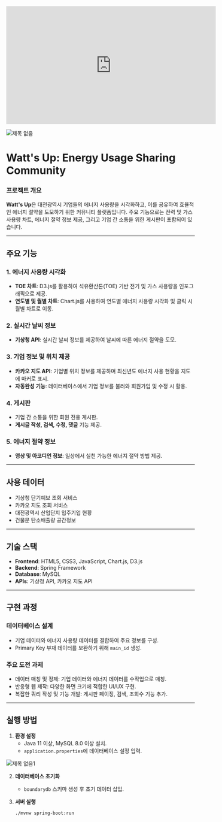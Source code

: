 <iframe width="560" height="315" src="https://www.youtube.com/embed/ikNlyk_ovZM?si=KTJEzEo5p9G21b-H" title="YouTube video player" frameborder="0" allow="accelerometer; autoplay; clipboard-write; encrypted-media; gyroscope; picture-in-picture; web-share" referrerpolicy="strict-origin-when-cross-origin" allowfullscreen></iframe>

![제목 없음](https://github.com/user-attachments/assets/bc19bf66-1465-4e60-aa01-d2b4d6f2608d)

# Watt's Up: Energy Usage Sharing Community

### 프로젝트 개요

**Watt's Up**은 대전광역시 기업들의 에너지 사용량을 시각화하고, 이를 공유하여 효율적인 에너지 절약을 도모하기 위한 커뮤니티 플랫폼입니다. 주요 기능으로는 전력 및 가스 사용량 차트, 에너지 절약 정보 제공, 그리고 기업 간 소통을 위한 게시판이 포함되어 있습니다.

---

## 주요 기능

### 1. 에너지 사용량 시각화
- **TOE 차트**: D3.js를 활용하여 석유환산톤(TOE) 기반 전기 및 가스 사용량을 인포그래픽으로 제공.
- **연도별 및 월별 차트**: Chart.js를 사용하여 연도별 에너지 사용량 시각화 및 클릭 시 월별 차트로 이동.

### 2. 실시간 날씨 정보
- **기상청 API**: 실시간 날씨 정보를 제공하여 날씨에 따른 에너지 절약을 도모.

### 3. 기업 정보 및 위치 제공
- **카카오 지도 API**: 기업별 위치 정보를 제공하며 최신년도 에너지 사용 현황을 지도에 마커로 표시.
- **자동완성 기능**: 데이터베이스에서 기업 정보를 불러와 회원가입 및 수정 시 활용.

### 4. 게시판
- 기업 간 소통을 위한 회원 전용 게시판.
- **게시글 작성, 검색, 수정, 댓글** 기능 제공.

### 5. 에너지 절약 정보
- **영상 및 아코디언 정보**: 일상에서 실천 가능한 에너지 절약 방법 제공.

---

## 사용 데이터
- 기상청 단기예보 조회 서비스
- 카카오 지도 조회 서비스
- 대전광역시 산업단지 입주기업 현황
- 건물문 탄소배출량 공간정보

---

## 기술 스택

- **Frontend**: HTML5, CSS3, JavaScript, Chart.js, D3.js
- **Backend**: Spring Framework
- **Database**: MySQL
- **APIs**: 기상청 API, 카카오 지도 API

---


## 구현 과정

### 데이터베이스 설계
- 기업 데이터와 에너지 사용량 데이터를 결합하여 주요 정보를 구성.
- Primary Key 부재 데이터를 보완하기 위해 `main_id` 생성.

### 주요 도전 과제
- 데이터 매칭 및 정제: 기업 데이터와 에너지 데이터를 수작업으로 매칭.
- 반응형 웹 제작: 다양한 화면 크기에 적합한 UI/UX 구현.
- 복잡한 쿼리 작성 및 기능 개발: 게시판 페이징, 검색, 조회수 기능 추가.

---

## 실행 방법

1. **환경 설정**
   - Java 11 이상, MySQL 8.0 이상 설치.
   - `application.properties`에 데이터베이스 설정 입력.
  
![제목 없음1](https://github.com/user-attachments/assets/8d07c548-803f-436a-890b-76f8ce1654a9)


2. **데이터베이스 초기화**
   - `boundarydb` 스키마 생성 후 초기 데이터 삽입.

3. **서버 실행**
   ```bash
   ./mvnw spring-boot:run

